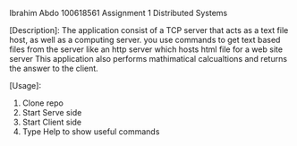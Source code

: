Ibrahim Abdo
100618561
Assignment 1 Distributed Systems


[Description]:
  The application consist of a TCP server that acts as a text file host, as well as a computing server.
  you use commands to get text based files from the server like an http server which hosts html file for a web site server
  This application also performs mathimatical calcualtions and returns the answer to the client.

[Usage]:
  1) Clone repo 
  2) Start Serve side 
  3) Start Client side
  4) Type Help to show useful commands
